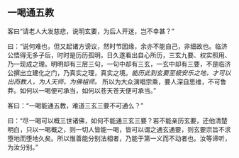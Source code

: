 ## 一喝通五教

客曰“请老人大发慈悲，说明玄要，为后人开迷，岂不幸甚？”

曰：“说何难也，但又起诸方谤议，然时节因缘，余亦不能自己，非细故也。临济公悟得无多子后，时时是历历孤明，日久遂看出自心所历，三玄九要、权实照用、乃一现成之理。明明却有三层三句，一句中却有三玄，一玄中却有三要，不是临济公撰出立建化之门，乃真实之理，真实之境。*能历此到玄要至极安乐之地，才可以出而教人，为人天师，为佛祖师。* 所以为大众演唱宗乘，要人深自思维，不可鲁莽。如何以一喝便可承当，如何以苍天苍天便可承当。”

客曰：“一喝能通五教，难道三玄三要不可通么？”

曰：“尽一喝可以概三世诸佛，如何不能通三玄三要？若不能亲历玄要，还他清楚明白，只以一喝概之，则一切人皆能一喝，皆可以谓之通玄通要，则玄要宗旨不求堕地而堕地久矣。所以惟善能分别法相者，乃能于第一义而不动者也。汝等谛听，为汝分别。”
